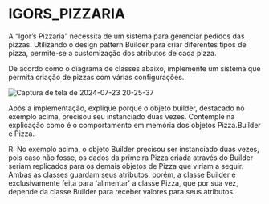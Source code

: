 # IGORS_PIZZARIA

A “Igor’s Pizzaria” necessita de um sistema para gerenciar pedidos das pizzas. Utilizando o design pattern Builder
para criar diferentes tipos de pizza, permite-se a customização dos atributos de cada pizza. 

De acordo como o diagrama de classes abaixo, implemente um sistema que permita criação de pizzas com várias
configurações.

![Captura de tela de 2024-07-23 20-25-37](https://github.com/user-attachments/assets/f9964343-3abb-4c88-a1f5-13f309b4c117)

Após a implementação, explique porque o objeto builder, destacado no exemplo acima, precisou seu instanciado
duas vezes. Contemple na explicação como é o comportamento em memória dos objetos Pizza.Builder e Pizza.

R: No exemplo acima, o objeto Builder precisou ser instanciado duas vezes, pois caso não fosse, os dados da primeira Pizza criada através do Builder seriam replicados para os demais objetos de Pizza que viriam a seguir. Ambas as classes guardam seus atributos, porém, a classe Builder é exclusivamente feita para 'alimentar' a classe Pizza, que por sua vez, depende da classe Builder para receber valores para seus atributos.
